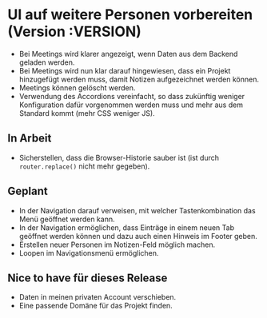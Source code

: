 # UI auf weitere Personen vorbereiten (Version :VERSION)

- Bei Meetings wird klarer angezeigt, wenn Daten aus dem Backend geladen werden.
- Bei Meetings wird nun klar darauf hingewiesen, dass ein Projekt hinzugefügt werden muss, damit Notizen aufgezeichnet werden können.
- Meetings können gelöscht werden.
- Verwendung des Accordions vereinfacht, so dass zukünftig weniger Konfiguration dafür vorgenommen werden muss und mehr aus dem Standard kommt (mehr CSS weniger JS).

## In Arbeit

- Sicherstellen, dass die Browser-Historie sauber ist (ist durch `router.replace()` nicht mehr gegeben).

## Geplant

- In der Navigation darauf verweisen, mit welcher Tastenkombination das Menü geöffnet werden kann.
- In der Navigation ermöglichen, dass Einträge in einem neuen Tab geöffnet werden können und dazu auch einen Hinweis im Footer geben.
- Erstellen neuer Personen im Notizen-Feld möglich machen.
- Loopen im Navigationsmenü ermöglichen.

## Nice to have für dieses Release

- Daten in meinen privaten Account verschieben.
- Eine passende Domäne für das Projekt finden.
